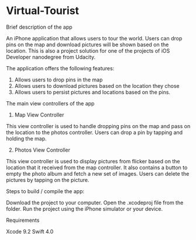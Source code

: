 # Virtual-Tourist

Brief description of the app

An iPhone application that allows users to tour the world. Users can drop pins on the map and download pictures will be shown based on the location. This is also a project solution for one of the projects of iOS Developer nanodegree from Udacity.


The application offers the following features:

1.    Allows users to drop pins in the map
2.    Allows users to download pictures based on the location they chose
3.    Allows users to persist pictures and locations based on the pins. 


The main view controllers of the app 

1.    Map View Controller

This view controller is used to handle dropping pins on the map and pass on the location to the photos controller. 
Users can drop a pin by tapping and holding the map.

2.    Photos View Controller

This view controller is used to display pictures from flicker based on the location that it received from the map controller. 
It also contains a button to empty the photo album and fetch a new set of images.
Users can delete the pictures by tapping on the picture. 


Steps to build / compile the app:

Download the project to your computer.
Open the .xcodeproj file from the folder.
Run the project using the iPhone simulator or your device. 

Requirements

Xcode 9.2
Swift 4.0


